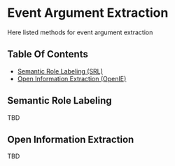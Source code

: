 # Event Argument Extraction
Here listed methods for event argument extraction

## Table Of Contents
- [Semantic Role Labeling (SRL)]()
- [Open Information Extraction (OpenIE)]()


## Semantic Role Labeling
TBD

## Open Information Extraction
TBD
